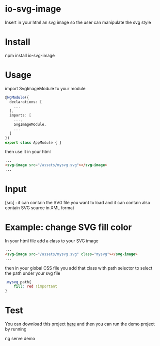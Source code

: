 # io-svg-image

Insert in your html an svg image so the user can manipulate the svg style

# Install

npm install io-svg-image

# Usage

import SvgImageModule to your module

```typescript
@NgModule({
  declarations: [
    ...
  ],
  imports: [
    ...,
    SvgImageModule,
    ...
  ]
})
export class AppModule { }
```

then use it in your html
```html
...
<svg-image src="/assets/mysvg.svg"></svg-image>
...
```

# Input
[src] : it can contain the SVG file you want to load and it can contain also contain SVG source in XML format

# Example: change SVG fill color
In your html file add a class to your SVG image

```html
...
<svg-image src="/assets/mysvg.svg" class="mysvg"></svg-image>
...
```

then in your global CSS file you add that class with path selector to select the path under your svg file

```css
.mysvg path{
    fill: red !important
}
```


# Test
You can download this project [here](https://github.com/mohamedkallel/io-svg-image/archive/master.zip) and then you can run the demo project by running

ng serve demo

